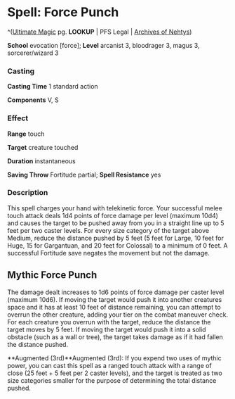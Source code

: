 # Spell: Force Punch

^([Ultimate Magic][ss-force-punch] pg. **LOOKUP** | PFS Legal | [Archives of Nehtys][sn-force-punch])

**School** evocation [force]; **Level** arcanist 3, bloodrager 3, magus 3, sorcerer/wizard 3

### Casting

**Casting Time** 1 standard action  

**Components** V, S

### Effect

**Range** touch  

**Target** creature touched  

**Duration** instantaneous  

**Saving Throw** Fortitude partial; **Spell Resistance** yes

### Description

This spell charges your hand with telekinetic force. Your successful melee touch attack deals 1d4 points of force damage per level (maximum 10d4) and causes the target to be pushed away from you in a straight line up to 5 feet per two caster levels. For every size category of the target above Medium, reduce the distance pushed by 5 feet (5 feet for Large, 10 feet for Huge, 15 for Gargantuan, and 20 feet for Colossal) to a minimum of 0 feet. A successful Fortitude save negates the movement but not the damage.

## Mythic Force Punch

The damage dealt increases to 1d6 points of force damage per caster level (maximum 10d6). If moving the target would push it into another creatures space and it has at least 10 feet of distance remaining, you can attempt to overrun the other creature, adding your tier on the combat maneuver check. For each creature you overrun with the target, reduce the distance the target moves by 5 feet. If moving the target would push it into a solid obstacle (such as a wall or tree), the target takes damage as if it had fallen the distance pushed.   

**Augmented (3rd)**Augmented (3rd): If you expend two uses of mythic power, you can cast this spell as a ranged touch attack with a range of close (25 feet + 5 feet per 2 caster levels), and the target is treated as two size categories smaller for the purpose of determining the total distance pushed.

[ss-force-punch]: http://paizo.com/pathfinderRPG/v57
[sn-force-punch]: http://www.archivesofnethys.com/SpellDisplay.aspx?ItemName=Force%20Punch